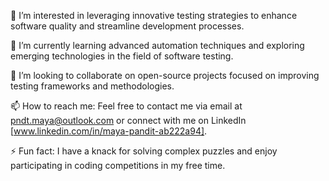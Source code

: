 
👀 I’m interested in leveraging innovative testing strategies to enhance software quality and streamline development processes.

🌱 I’m currently learning advanced automation techniques and exploring emerging technologies in the field of software testing.

💞️ I’m looking to collaborate on open-source projects focused on improving testing frameworks and methodologies.

📫 How to reach me: Feel free to contact me via email at pndt.maya@outlook.com or connect with me on LinkedIn [www.linkedin.com/in/maya-pandit-ab222a94].

⚡ Fun fact: I have a knack for solving complex puzzles and enjoy participating in coding competitions in my free time.

<!---
pndtmaya/pndtmaya is a ✨ special ✨ repository because its `README.md` (this file) appears on your GitHub profile.
You can click the Preview link to take a look at your changes.
--->
